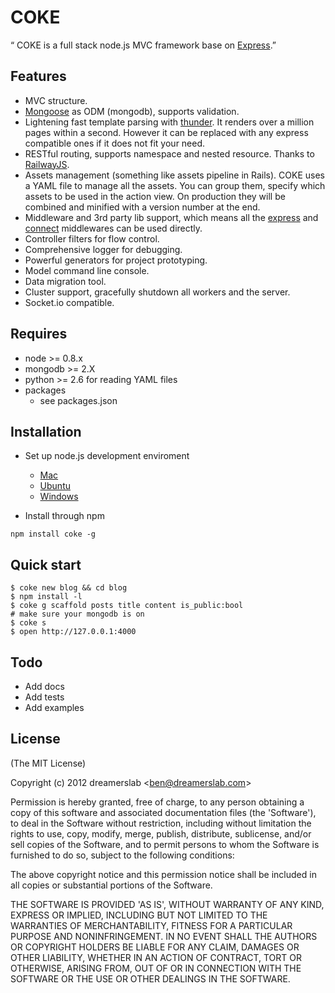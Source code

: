# COKE

“ COKE is a full stack node.js MVC framework base on [Express](http://expressjs.com/).”



## Features

  - MVC structure.
  - [Mongoose](http://mongoosejs.com/) as ODM (mongodb), supports validation.
  - Lightening fast template parsing with [thunder](https://github.com/dreamerslab/thunder). It renders over a million pages within a second. However it can be replaced with any express compatible ones if it does not fit your need.
  - RESTful routing, supports namespace and nested resource. Thanks to [RailwayJS](http://railwayjs.com/).
  - Assets management (something like assets pipeline in Rails). COKE uses a YAML file to manage all the assets. You can group them, specify which assets to be used in the action view. On production they will be combined and minified with a version number at the end.
  - Middleware and 3rd party lib support, which means all the [express](http://expressjs.com/) and [connect](http://www.senchalabs.org/connect/) middlewares can be used directly.
  - Controller filters for flow control.
  - Comprehensive logger for debugging.
  - Powerful generators for project prototyping.
  - Model command line console.
  - Data migration tool.
  - Cluster support, gracefully shutdown all workers and the server.
  - Socket.io compatible.



## Requires

  - node >= 0.8.x
  - mongodb >= 2.X
  - python >= 2.6 for reading YAML files
  - packages
    - see packages.json



## Installation

  - Set up node.js development enviroment
      - [Mac](http://dreamerslab.com/blog/en/how-to-setup-a-node-js-development-environment-on-mac-osx-lion/)
      - [Ubuntu](http://dreamerslab.com/blog/en/how-to-setup-a-node-js-development-environment-on-ubuntu-11-04/)
      - [Windows](http://dreamerslab.com/blog/en/how-to-setup-a-node-js-development-environment-on-windows/)

  - Install through npm

<!---->

    npm install coke -g



## Quick start

    $ coke new blog && cd blog
    $ npm install -l
    $ coke g scaffold posts title content is_public:bool
    # make sure your mongodb is on
    $ coke s
    $ open http://127.0.0.1:4000



## Todo

  - Add docs
  - Add tests
  - Add examples



## License

(The MIT License)

Copyright (c) 2012 dreamerslab &lt;ben@dreamerslab.com&gt;

Permission is hereby granted, free of charge, to any person obtaining
a copy of this software and associated documentation files (the
'Software'), to deal in the Software without restriction, including
without limitation the rights to use, copy, modify, merge, publish,
distribute, sublicense, and/or sell copies of the Software, and to
permit persons to whom the Software is furnished to do so, subject to
the following conditions:

The above copyright notice and this permission notice shall be
included in all copies or substantial portions of the Software.

THE SOFTWARE IS PROVIDED 'AS IS', WITHOUT WARRANTY OF ANY KIND,
EXPRESS OR IMPLIED, INCLUDING BUT NOT LIMITED TO THE WARRANTIES OF
MERCHANTABILITY, FITNESS FOR A PARTICULAR PURPOSE AND NONINFRINGEMENT.
IN NO EVENT SHALL THE AUTHORS OR COPYRIGHT HOLDERS BE LIABLE FOR ANY
CLAIM, DAMAGES OR OTHER LIABILITY, WHETHER IN AN ACTION OF CONTRACT,
TORT OR OTHERWISE, ARISING FROM, OUT OF OR IN CONNECTION WITH THE
SOFTWARE OR THE USE OR OTHER DEALINGS IN THE SOFTWARE.
